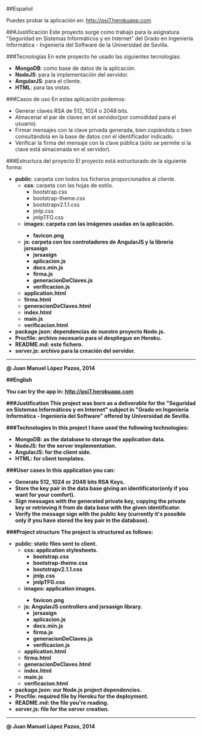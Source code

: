 ##Español

Puedes probar la aplicación en: http://psi7.herokuapp.com

###Justificación
Este proyecto surge como trabajo para la asignatura "Seguridad en Sistemas Informáticos y en Internet" del Grado en Ingeniería Informática - Ingeniería del Software de la Universidad de Sevilla.

###Tecnologías
En este proyecto he usado las siguientes tecnologías: 

* <b>MongoDB</b>: como base de datos de la aplicación.
* <b>NodeJS</b>: para la implementación del servidor.
* <b>AngularJS</b>: para el cliente.
* <b>HTML</b>: para las vistas.

###Casos de uso
En estas aplicación podemos:

* Generar claves RSA de 512, 1024 o 2048 bits.
* Almacenar el par de claves en el servidor(por comodidad para el usuario).
* Firmar mensajes con la clave privada generada, bien copiándola o bien consultándola en la base de datos con el identificador indicado.
* Verificar la firma del mensaje con la clave pública (sólo se permite si la clave está almacenada en el servidor).

###Estructura del proyecto
El proyecto está estructurado de la siguiente forma:

* <b>public</b>: carpeta con todos los ficheros proporcionados al cliente.
  * <b>css</b>: carpeta con las hojas de estilo.
    * bootstrap.css
	* bootstrap-theme.css
	* bootstrapv2.1.1.css
	* jmlp.css
	* jmlpTFG.css
  * <b>images<b/>: carpeta con las imágenes usadas en la aplicación.
    * favicon.png
  * <b>js</b>: carpeta con los controladores de AngularJS y la librería jsrsasign
    * jsrsasign
	* aplicacion.js
	* docs.min.js
	* firma.js
	* generacionDeClaves.js
	* verificacion.js
  * application.html
  * firma.html
  * generacionDeClaves.html
  * index.html
  * main.js
  * verificacion.html
* package.json: dependencias de nuestro proyecto Node.js.
* Procfile: archivo necesario para el despliegue en Heroku.
* README.md: este fichero.
* server.js: archivo para la creación del servidor.
	
_____________________________________________________________________________________________

@ Juan Manuel López Pazos, 2014

##English

You can try the app in: http://psi7.herokuapp.com

###Justification
This project was born as a deliverable for the "Seguridad en Sistemas Informáticos y en Internet" subject in "Grado en Ingeniería Informática - Ingeniería del Software" offered by Universidad de Sevilla.

###Technologies
In this project I have used the following technologies: 

* <b>MongoDB</b>: as the database to storage the application data.
* <b>NodeJS</b>: for the server implementation.
* <b>AngularJS</b>: for the client side.
* <b>HTML</b>: for client templates.

###User cases
In this application you can:

* Generate 512, 1024 or 2048 bits RSA Keys.
* Store the key pair in the data base giving an identificator(only if you want for your comfort).
* Sign messages with the generated private key, copying the private key or retrieving it from de data base with the given identificator.
* Verify the message sign with the public key (currently it's possible only if you have stored the key pair in the database).

###Project structure
The project is structured as follows:

* <b>public</b>: static files sent to client.
  * <b>css</b>: application stylesheets.
    * bootstrap.css
	* bootstrap-theme.css
	* bootstrapv2.1.1.css
	* jmlp.css
	* jmlpTFG.css
  * <b>images<b/>: application images.
    * favicon.png
  * <b>js</b>: AngularJS controllers and jsrsasign library.
    * jsrsasign
	* aplicacion.js
	* docs.min.js
	* firma.js
	* generacionDeClaves.js
	* verificacion.js
  * application.html
  * firma.html
  * generacionDeClaves.html
  * index.html
  * main.js
  * verificacion.html
* package.json: our Node.js project dependencies.
* Procfile: required file by Heroku for the deployment.
* README.md: the file you're reading.
* server.js: file for the server creation.

_____________________________________________________________________________________________

@ Juan Manuel López Pazos, 2014